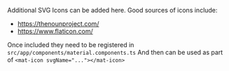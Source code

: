 Additional SVG Icons can be added here.
Good sources of icons include:

- https://thenounproject.com/
- https://www.flaticon.com/

Once included they need to be registered in `src/app/components/material.components.ts`
And then can be used as part of `<mat-icon svgName="..."></mat-icon>`
